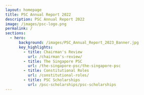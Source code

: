 ```yaml
---
layout: homepage
title: PSC Annual Report 2022
description: PSC Annual Report 2022
image: /images/psc-logo.png
permalink: /
sections:
  - hero:
      background: /images/PSC_Annual_Report_2023_Banner.jpg
      key_highlights:
        - title: Chairman's Review
          url: /chairman's-review/
        - title: The Singapore PSC
          url: /the-singapore-psc/the-singapore-psc
        - title: Constitutional Roles
          url: /constitutional-roles/
        - title: PSC Scholarships
          url: /psc-scholarships/psc-scholarships
---
```

